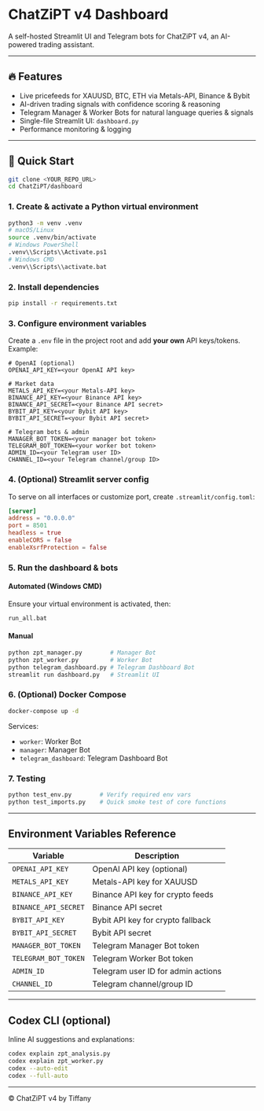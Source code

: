 # ChatZiPT v4 Dashboard

A self-hosted Streamlit UI and Telegram bots for ChatZiPT v4, an AI-powered trading assistant.

---

## 🔥 Features

- Live pricefeeds for XAUUSD, BTC, ETH via Metals-API, Binance & Bybit
- AI-driven trading signals with confidence scoring & reasoning
- Telegram Manager & Worker Bots for natural language queries & signals
- Single-file Streamlit UI: `dashboard.py`
- Performance monitoring & logging

---

## 🚀 Quick Start

```bash
git clone <YOUR_REPO_URL>
cd ChatZiPT/dashboard
```

### 1. Create & activate a Python virtual environment

```bash
python3 -m venv .venv
# macOS/Linux
source .venv/bin/activate
# Windows PowerShell
.venv\\Scripts\\Activate.ps1
# Windows CMD
.venv\\Scripts\\activate.bat
```

### 2. Install dependencies

```bash
pip install -r requirements.txt
```

### 3. Configure environment variables

Create a `.env` file in the project root and add **your own** API keys/tokens. Example:

```dotenv
# OpenAI (optional)
OPENAI_API_KEY=<your OpenAI API key>

# Market data
METALS_API_KEY=<your Metals-API key>
BINANCE_API_KEY=<your Binance API key>
BINANCE_API_SECRET=<your Binance API secret>
BYBIT_API_KEY=<your Bybit API key>
BYBIT_API_SECRET=<your Bybit API secret>

# Telegram bots & admin
MANAGER_BOT_TOKEN=<your manager bot token>
TELEGRAM_BOT_TOKEN=<your worker bot token>
ADMIN_ID=<your Telegram user ID>
CHANNEL_ID=<your Telegram channel/group ID>
```

### 4. (Optional) Streamlit server config

To serve on all interfaces or customize port, create `.streamlit/config.toml`:

```toml
[server]
address = "0.0.0.0"
port = 8501
headless = true
enableCORS = false
enableXsrfProtection = false
```

### 5. Run the dashboard & bots

#### Automated (Windows CMD)

Ensure your virtual environment is activated, then:
```cmd
run_all.bat
```

#### Manual

```bash
python zpt_manager.py        # Manager Bot
python zpt_worker.py         # Worker Bot
python telegram_dashboard.py # Telegram Dashboard Bot
streamlit run dashboard.py   # Streamlit UI
```

### 6. (Optional) Docker Compose

```bash
docker-compose up -d
```

Services:
- `worker`: Worker Bot
- `manager`: Manager Bot
- `telegram_dashboard`: Telegram Dashboard Bot
<!-- Streamlit UI not containerized by default -->

### 7. Testing

```bash
python test_env.py        # Verify required env vars
python test_imports.py    # Quick smoke test of core functions
```

---

## Environment Variables Reference

| Variable             | Description                             |
| -------------------- | --------------------------------------- |
| `OPENAI_API_KEY`     | OpenAI API key (optional)               |
| `METALS_API_KEY`     | Metals-API key for XAUUSD               |
| `BINANCE_API_KEY`    | Binance API key for crypto feeds        |
| `BINANCE_API_SECRET` | Binance API secret                      |
| `BYBIT_API_KEY`      | Bybit API key for crypto fallback       |
| `BYBIT_API_SECRET`   | Bybit API secret                        |
| `MANAGER_BOT_TOKEN`  | Telegram Manager Bot token              |
| `TELEGRAM_BOT_TOKEN` | Telegram Worker Bot token               |
| `ADMIN_ID`           | Telegram user ID for admin actions      |
| `CHANNEL_ID`         | Telegram channel/group ID               |

---

## Codex CLI (optional)

Inline AI suggestions and explanations:
```bash
codex explain zpt_analysis.py
codex explain zpt_worker.py
codex --auto-edit
codex --full-auto
```

---

© ChatZiPT v4 by Tiffany